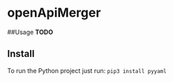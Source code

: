 # openApiMerger

##Usage
**TODO**

## Install
To run the Python project just run:
`pip3 install pyyaml`